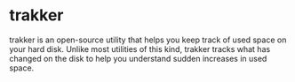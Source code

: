 # trakker
trakker is an open-source utility that helps you keep track of used space on your hard disk. Unlike most utilities of this kind, trakker tracks what has changed on the disk to help you understand sudden increases in used space.
